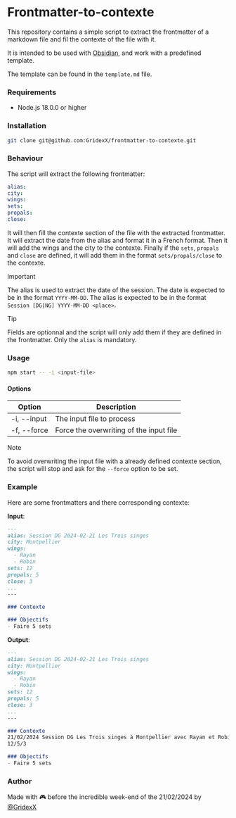 # Frontmatter-to-contexte

This repository contains a simple script to extract the frontmatter of a markdown file and fil the contexte of the file with it.

It is intended to be used with [Obsidian](https://obsidian.md), and work with a predefined template.

The template can be found in the `template.md` file.

### Requirements

- Node.js 18.0.0 or higher

### Installation

```bash
git clone git@github.com:GridexX/frontmatter-to-contexte.git
```

### Behaviour

The script will extract the following frontmatter:

```yaml
alias:
city:
wings:
sets:
propals:
close:
```

It will then fill the contexte section of the file with the extracted frontmatter.
It will extract the date from the alias and format it in a French format. Then it will add the wings and the city to the contexte.
Finally if the `sets`, `propals` and `close` are defined, it will add them in the format `sets/propals/close` to the contexte.

> [!IMPORTANT]
> The alias is used to extract the date of the session. The date is expected to be in the format `YYYY-MM-DD`. The alias is expected to be in the format `Session [DG|NG] YYYY-MM-DD <place>`.

> [!TIP]
> Fields are optionnal and the script will only add them if they are defined in the frontmatter. Only the `alias` is mandatory.


### Usage

```bash
npm start -- -i <input-file>
```

#### Options
<!-- Insert a table -->
| Option | Description |
| --- | --- |
| -i, --input | The input file to process |
| -f, --force | Force the overwriting of the input file |

> [!NOTE]
> To avoid overwriting the input file with a already defined contexte section, the script will stop and ask for the `--force` option to be set.

### Example

Here are some frontmatters and there corresponding contexte:

**Input**:

```md
---
alias: Session DG 2024-02-21 Les Trois singes
city: Montpellier
wings:
  - Rayan
  - Robin
sets: 12
propals: 5 
close: 3
...
---

### Contexte

### Objectifs
- Faire 5 sets
```

**Output**: 

```md
---
alias: Session DG 2024-02-21 Les Trois singes
city: Montpellier
wings:
  - Rayan
  - Robin
sets: 12
propals: 5 
close: 3
...
---

### Contexte
21/02/2024 Session DG Les Trois singes à Montpellier avec Rayan et Robin.
12/5/3

### Objectifs
- Faire 5 sets
```


### Author

Made with 🎮 before the incredible week-end of the 21/02/2024 by [@GridexX](https://github.com/GridexX)